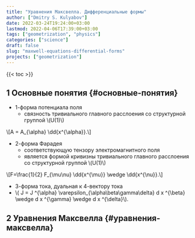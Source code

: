 ```yaml
---
title: "Уравнения Максвелла. Дифференциальные формы"
author: ["Dmitry S. Kulyabov"]
date: 2022-03-24T19:24:00+03:00
lastmod: 2022-04-06T17:39:00+03:00
tags: ["geometrization", "physics"]
categories: ["science"]
draft: false
slug: "maxwell-equations-differential-forms"
projects: ["geometrization"]
---
```


<!--more-->

{{< toc >}}


## <span class="section-num">1</span> Основные понятия {#основные-понятия}

-   1-форма потенциала поля
    -   связность тривиального главного расслоения со структурной группой \\(U(1)\\)

\\[A = A\_{\alpha} \dd{x^{\alpha}}.\\]

-   2-форма Фарадея
    -   соответствующую тензору электромагнитного поля
    -   является формой кривизны тривиального главного расслоения со структурной группой \\(U(1)\\)

\\[F=\frac{1}{2} F\_{\mu\nu} \dd{x^{\mu}}  \wedge \dd{x^{\nu}}.\\]

-   3-форма тока, дуальная к 4-вектору тока
-   \\( J = J ^{\alpha} \varepsilon\_{\alpha\beta\gamma\delta} d x ^{\beta} \wedge d x ^{\gamma} \wedge d x ^{\delta}\\).


## <span class="section-num">2</span> Уравнения Максвелла {#уравнения-максвелла}
